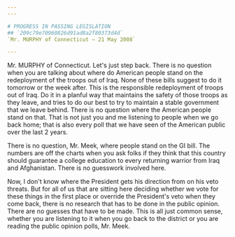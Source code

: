 ```yaml
---
---

# PROGRESS IN PASSING LEGISLATION
## `209c79e70960826d91ad8a2f80373d4d`
`Mr. MURPHY of Connecticut — 21 May 2008`

---
```



Mr. MURPHY of Connecticut. Let's just step back. There is no question 
when you are talking about where do American people stand on the 
redeployment of the troops out of Iraq. None of these bills suggest to 
do it tomorrow or the week after. This is the responsible redeployment 
of troops out of Iraq. Do it in a planful way that maintains the safety 
of those troops as they leave, and tries to do our best to try to 
maintain a stable government that we leave behind. There is no question 
where the American people stand on that. That is not just you and me 
listening to people when we go back home; that is also every poll that 
we have seen of the American public over the last 2 years.

There is no question, Mr. Meek, where people stand on the GI bill. 
The numbers are off the charts when you ask folks if they think that 
this country should guarantee a college education to every returning 
warrior from Iraq and Afghanistan. There is no guesswork involved here.



Now, I don't know where the President gets his direction from on his 
veto threats. But for all of us that are sitting here deciding whether 
we vote for these things in the first place or override the President's 
veto when they come back, there is no research that has to be done in 
the public opinion. There are no guesses that have to be made. This is 
all just common sense, whether you are listening to it when you go back 
to the district or you are reading the public opinion polls, Mr. Meek.